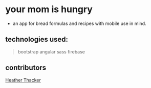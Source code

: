 # your mom is hungry
* an app for bread formulas and recipes with mobile use in mind.
## technologies used:
> bootstrap
> angular
> sass
> firebase
## contributors
[Heather Thacker](github.com/hhthacker)